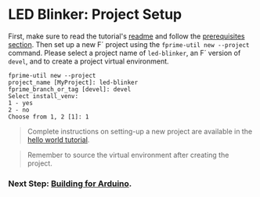 # LED Blinker: Project Setup

First, make sure to read the tutorial's [readme](../README.md) and follow the [prerequisites section](../README.md#prerequisites). Then set up a new F´ project using the `fprime-util new --project` command. Please select a project name of `led-blinker`, an F´ version of `devel`, and to create a project virtual environment.

```shell
fprime-util new --project
project_name [MyProject]: led-blinker
fprime_branch_or_tag [devel]: devel
Select install_venv:
1 - yes
2 - no
Choose from 1, 2 [1]: 1
```

> Complete instructions on setting-up a new project are available in the [hello world tutorial](https://nasa.github.io/fprime/Tutorials/HelloWorld/NewProject.html).

> Remember to source the virtual environment after creating the project.

### Next Step: [Building for Arduino](./building-for-arduino.md).

